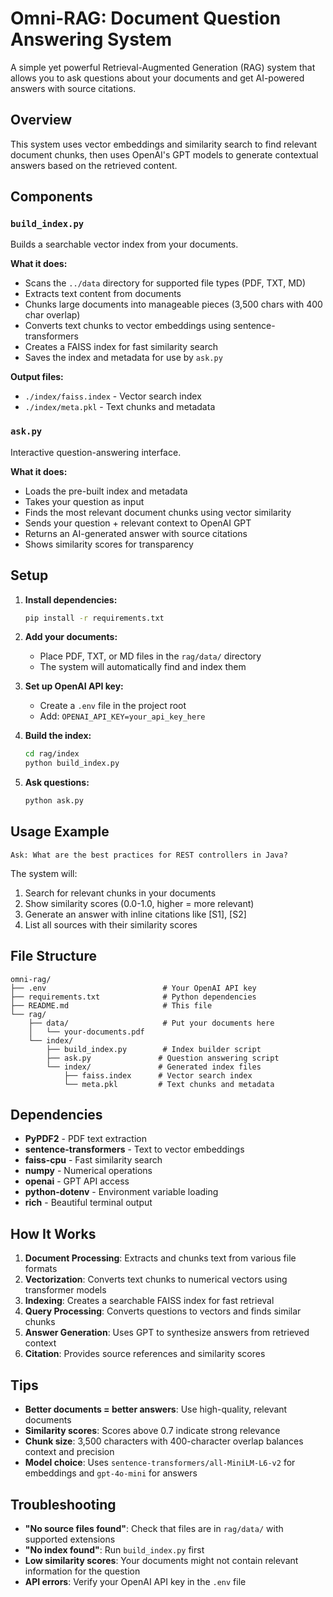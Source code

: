 # Omni-RAG: Document Question Answering System

A simple yet powerful Retrieval-Augmented Generation (RAG) system that allows you to ask questions about your documents and get AI-powered answers with source citations.

## Overview

This system uses vector embeddings and similarity search to find relevant document chunks, then uses OpenAI's GPT models to generate contextual answers based on the retrieved content.

## Components

### `build_index.py`
Builds a searchable vector index from your documents.

**What it does:**
- Scans the `../data` directory for supported file types (PDF, TXT, MD)
- Extracts text content from documents
- Chunks large documents into manageable pieces (3,500 chars with 400 char overlap)
- Converts text chunks to vector embeddings using sentence-transformers
- Creates a FAISS index for fast similarity search
- Saves the index and metadata for use by `ask.py`

**Output files:**
- `./index/faiss.index` - Vector search index
- `./index/meta.pkl` - Text chunks and metadata

### `ask.py`
Interactive question-answering interface.

**What it does:**
- Loads the pre-built index and metadata
- Takes your question as input
- Finds the most relevant document chunks using vector similarity
- Sends your question + relevant context to OpenAI GPT
- Returns an AI-generated answer with source citations
- Shows similarity scores for transparency

## Setup

1. **Install dependencies:**
   ```bash
   pip install -r requirements.txt
   ```

2. **Add your documents:**
   - Place PDF, TXT, or MD files in the `rag/data/` directory
   - The system will automatically find and index them

3. **Set up OpenAI API key:**
   - Create a `.env` file in the project root
   - Add: `OPENAI_API_KEY=your_api_key_here`

4. **Build the index:**
   ```bash
   cd rag/index
   python build_index.py
   ```

5. **Ask questions:**
   ```bash
   python ask.py
   ```

## Usage Example

```
Ask: What are the best practices for REST controllers in Java?
```

The system will:
1. Search for relevant chunks in your documents
2. Show similarity scores (0.0-1.0, higher = more relevant)
3. Generate an answer with inline citations like [S1], [S2]
4. List all sources with their similarity scores

## File Structure

```
omni-rag/
├── .env                          # Your OpenAI API key
├── requirements.txt              # Python dependencies
├── README.md                     # This file
└── rag/
    ├── data/                     # Put your documents here
    │   └── your-documents.pdf
    └── index/
        ├── build_index.py        # Index builder script
        ├── ask.py               # Question answering script
        └── index/               # Generated index files
            ├── faiss.index      # Vector search index
            └── meta.pkl         # Text chunks and metadata
```

## Dependencies

- **PyPDF2** - PDF text extraction
- **sentence-transformers** - Text to vector embeddings
- **faiss-cpu** - Fast similarity search
- **numpy** - Numerical operations
- **openai** - GPT API access
- **python-dotenv** - Environment variable loading
- **rich** - Beautiful terminal output

## How It Works

1. **Document Processing**: Extracts and chunks text from various file formats
2. **Vectorization**: Converts text chunks to numerical vectors using transformer models
3. **Indexing**: Creates a searchable FAISS index for fast retrieval
4. **Query Processing**: Converts questions to vectors and finds similar chunks
5. **Answer Generation**: Uses GPT to synthesize answers from retrieved context
6. **Citation**: Provides source references and similarity scores

## Tips

- **Better documents = better answers**: Use high-quality, relevant documents
- **Similarity scores**: Scores above 0.7 indicate strong relevance
- **Chunk size**: 3,500 characters with 400-character overlap balances context and precision
- **Model choice**: Uses `sentence-transformers/all-MiniLM-L6-v2` for embeddings and `gpt-4o-mini` for answers

## Troubleshooting

- **"No source files found"**: Check that files are in `rag/data/` with supported extensions
- **"No index found"**: Run `build_index.py` first
- **Low similarity scores**: Your documents might not contain relevant information for the question
- **API errors**: Verify your OpenAI API key in the `.env` file
